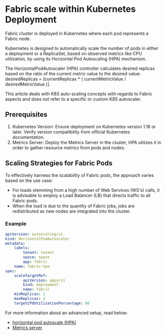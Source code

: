 # Fabric scale within Kubernetes Deployment
Fabric cluster is deployed in Kubernetes where each pod represents a Fabric node.

Kubernetes is designed to automatically scale the number of pods in either a deployment or a ReplicaSet, based on observed metrics like CPU utilization, by using its Horizontal Pod Autoscaling (HPA) mechanism.

The HorizontalPodAutoscaler (HPA) controller calculates desired replicas based on the ratio of the current metric value to the desired value: 
desiredReplicas = [currentReplicas * ( currentMetricValue / desiredMetricValue )].

This article deals with K8S auto-scaling concepts with regards to Fabric aspects and does not refer to a specific or custom K8S autoscaler.

## Prerequisites
1. Kubernetes Version: Ensure deployment on Kubernetes version 1.18 or later. Verify version compatibility from official Kubernetes documentation.
2. Metrics Server: Deploy the Metrics Server in the cluster, HPA utilizes it in order to gather resource metrics from pods and nodes.

## Scaling Strategies for Fabric Pods
To effectively harness the scalability of Fabric pods, the approach varies based on the use case:
* For loads stemming from a high number of Web Services (WS's) calls, it is advisable to employ a Load Balancer (LB) that directs traffic to all Fabric pods.
* When the load is due to the quantity of Fabric jobs, jobs are redistributed as new nodes are integrated into the cluster.

### Example

```yaml
apiVersion: autoscaling/v1
kind: HorizontalPodAutoscaler
metadata:
    labels:
        tenant: tenant
        space: space
        app: fabric
    name: fabric-hpa
spec:
    scaleTargetRef:
        apiVersion: apps/v1
        kind: deployment
        name: fabric
    minReplicas: 1
    maxReplicas: 3
    targetCPUUtilizationPercentage: 80
```



For more information about an advanced setup, read below:

<ul>
    <li><a href="https://kubernetes.io/docs/tasks/run-application/horizontal-pod-autoscale/">horizontal pod autoscale (HPA)</a></li>
    <li><a href="https://github.com/kubernetes-sigs/metrics-server#deployment">Metrics server</a></li>
</ul>
